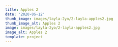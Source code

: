 ```yaml
---
title: Apples 2
date: '2020-06-12'
thumb_image: images/layla-2yo/2-layla-apples2.jpg
thumb_image_alt: Apples 2
image: images/layla-2yo/2-layla-apples2.jpg
image_alt: Apples 2
template: project
---
```

